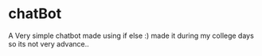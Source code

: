 # chatBot
A Very simple chatbot made using if else :) made it during my college days so its not very advance..
